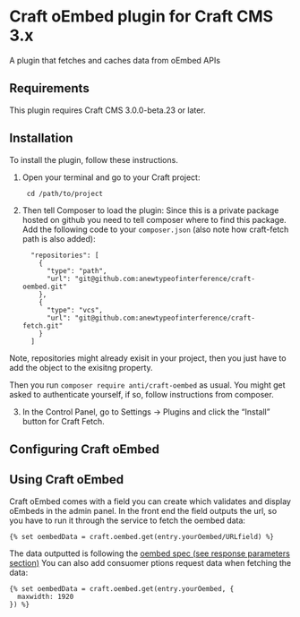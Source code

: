 # Craft oEmbed plugin for Craft CMS 3.x

A plugin that fetches and caches data from oEmbed APIs

## Requirements

This plugin requires Craft CMS 3.0.0-beta.23 or later.

## Installation

To install the plugin, follow these instructions.

1. Open your terminal and go to your Craft project:

        cd /path/to/project

2. Then tell Composer to load the plugin:
Since this is a private package hosted on github you need to tell composer where to find this package. Add the following code to your `composer.json` (also note how craft-fetch path is also added):
	```
	  "repositories": [
	    {
	      "type": "path",
	      "url": "git@github.com:anewtypeofinterference/craft-oembed.git"
	    },
	    {
	      "type": "vcs",
	      "url": "git@github.com:anewtypeofinterference/craft-fetch.git"
	    }
	  ]
	```
Note, repositories might already exisit in your project, then you just have to add the object to the exisitng property.

Then you run `composer require anti/craft-oembed` as usual. You might get asked to authenticate yourself, if so, follow instructions from composer.

3. In the Control Panel, go to Settings → Plugins and click the “Install” button for Craft Fetch.


## Configuring Craft oEmbed


## Using Craft oEmbed
Craft oEmbed comes with a field you can create which validates and display oEmbeds in the admin panel. In the front end the field outputs the url, so you have to run it through the service to fetch the oembed data:
```
{% set oembedData = craft.oembed.get(entry.yourOembed/URLfield) %}
```
The data outputted is following the [oembed spec (see response parameters section)](https://oembed.com/)
You can also add consuomer ptions request data when fetching the data:
```
{% set oembedData = craft.oembed.get(entry.yourOembed, {
  maxwidth: 1920
}) %}
